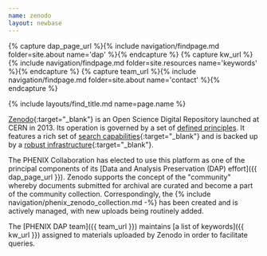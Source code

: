 ```yaml
---
name: zenodo
layout: newbase
---
```

{% capture dap_page_url %}{% include navigation/findpage.md folder=site.about name='dap' %}{% endcapture %}
{% capture kw_url %}{% include navigation/findpage.md folder=site.resources name='keywords' %}{% endcapture %}
{% capture team_url %}{% include navigation/findpage.md folder=site.about name='contact' %}{% endcapture %}

{% include layouts/find_title.md name=page.name %}

[Zenodo](https://about.zenodo.org/){:target="_blank"} is an Open Science
Digital Repository launched at CERN in 2013. Its operation is governed
by a set of [defined principles](https://about.zenodo.org/principles/).
It features a rich set of [search capabilities](https://help.zenodo.org/guides/search/){:target="_blank"}
and is backed up by a [robust infrastructure](https://about.zenodo.org/infrastructure/){:target="_blank"}.

The PHENIX Collaboration has elected to use this platform as one of the principal components of
its [Data and Analysis Preservation (DAP) effort]({{ dap_page_url }}). Zenodo supports the concept
of the "community" whereby documents submitted for archival are curated and become a part of the
community collection. Correspondingly, the {% include navigation/phenix_zenodo_collection.md -%}
has been created and is actively managed, with new uploads being routinely added.

The [PHENIX DAP team]({{ team_url }}) maintains [a list of keywords]({{ kw_url }}) assigned to materials
uploaded by Zenodo in order to facilitate queries.


